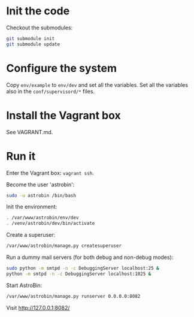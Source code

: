 # Init the code

Checkout the submodules:

```bash
git submodule init
git submodule update
```

# Configure the system

Copy `env/example` to `env/dev` and set all the variables.
Set all the variables also in the `conf/supervisord/*` files.


# Install the Vagrant box

See VAGRANT.md.


# Run it

Enter the Vagrant box: `vagrant ssh`.

Become the user 'astrobin':

```bash
sudo -u astrobin /bin/bash
```

Init the environment:

```bash
. /var/www/astrobin/env/dev
. /venv/astrobin/dev/bin/activate
```

Create a superuser:

```bash
/var/www/astrobin/manage.py createsuperuser
```

Run a dummy mail servers (for both debug and non-debug modes):

```bash
sudo python -m smtpd -n -c DebuggingServer localhost:25 &
python -m smtpd -n -c DebuggingServer localhost:1025 &
```

Start AstroBin:

```bash
/var/www/astrobin/manage.py runserver 0.0.0.0:8082
```

Visit http://127.0.0.1:8082/
